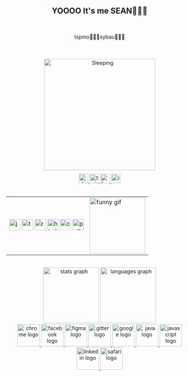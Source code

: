 <h2 align="center">YOOOO It's me SEAN🙏💔🥀</h2>
<br>
<p align="center">tspmo🙏🥀💔sybau🥀💔🙏</p>
<br>
<div align="center" style="margin-top: 20px;">
  <img src="https://media.giphy.com/media/ZRouJhQpbhPzTJ2eBU/giphy.gif" alt="Sleeping" width="300" />
</div>

<div align="center" style="margin-top: 10px;">
  <a href="https://discord.com/invite/micoke0055" target="_blank">
    <img src="https://img.shields.io/static/v1?message=Discord&logo=discord&label=&color=7289DA&logoColor=white&labelColor=&style=for-the-badge" height="25" alt="discord badge" />
  </a>
  <a href="https://twitch.tv/micoke005" target="_blank">
    <img src="https://img.shields.io/static/v1?message=Twitch&logo=twitch&label=&color=9146FF&logoColor=white&labelColor=&style=for-the-badge" height="25" alt="twitch badge" />
  </a>
  <a href="https://www.facebook.com/dave.salando.1" target="_blank">
    <img src="https://img.shields.io/static/v1?message=Facebook&logo=facebook&label=&color=1877F2&logoColor=white&labelColor=&style=for-the-badge" height="25" alt="facebook badge" />
  </a>
  <a href="https://www.instagram.com/batmyco?igsh=YXh2djFsMTlwMXNr" target="_blank">
    <img src="https://img.shields.io/static/v1?message=Instagram&logo=instagram&label=&color=E4405F&logoColor=white&labelColor=&style=for-the-badge" height="25" alt="instagram badge" />
  </a>
</div>
<br>

<div align="center">
  <table>
    <tr>
      <!-- Left: Icons -->
      <td>
        <img src="https://cdn.jsdelivr.net/gh/devicons/devicon/icons/javascript/javascript-original.svg" height="30" alt="javascript logo" />
        <img src="https://cdn.jsdelivr.net/gh/devicons/devicon/icons/typescript/typescript-original.svg" height="30" alt="typescript logo" />
        <img src="https://cdn.jsdelivr.net/gh/devicons/devicon/icons/react/react-original.svg" height="30" alt="react logo" />
        <img src="https://cdn.jsdelivr.net/gh/devicons/devicon/icons/html5/html5-original.svg" height="30" alt="html5 logo" />
        <img src="https://cdn.jsdelivr.net/gh/devicons/devicon/icons/css3/css3-original.svg" height="30" alt="css3 logo" />
        <img src="https://cdn.jsdelivr.net/gh/devicons/devicon/icons/python/python-original.svg" height="30" alt="python logo" />
      </td>

    
 <td>
        <img src="https://i.imgflip.com/65efzo.gif" height="150" alt="funny gif" />
      </td>
    </tr>
  </table>
</div>
<br>

<div align="center">
  <img src="https://github-readme-stats.vercel.app/api?username=maurodesouza&hide_title=false&hide_rank=false&show_icons=true&include_all_commits=true&count_private=true&disable_animations=false&theme=dracula&locale=en&hide_border=false" height="150" alt="stats graph" />
  <img src="https://github-readme-stats.vercel.app/api/top-langs?username=maurodesouza&locale=en&hide_title=false&layout=compact&card_width=320&langs_count=5&theme=dracula&hide_border=false" height="150" alt="languages graph" />
</div>

<div align="center">
  <a href="https://your-chrome-link" target="_blank">
    <img src="https://cdn.jsdelivr.net/gh/devicons/devicon/icons/chrome/chrome-original.svg" height="60" alt="chrome logo" />
  </a>
  <a href="https://www.facebook.com/dave.salando.1" target="_blank">
    <img src="https://cdn.jsdelivr.net/gh/devicons/devicon/icons/facebook/facebook-original.svg" height="60" alt="facebook logo" />
  </a>
  <a href="https://your-figma-link" target="_blank">
    <img src="https://cdn.jsdelivr.net/gh/devicons/devicon/icons/figma/figma-original.svg" height="60" alt="figma logo" />
  </a>
  <a href="https://your-gitter-link" target="_blank">
    <img src="https://cdn.jsdelivr.net/gh/devicons/devicon/icons/gitter/gitter-plain.svg" height="60" alt="gitter logo" />
  </a>
  <a href="https://your-google-link" target="_blank">
    <img src="https://cdn.jsdelivr.net/gh/devicons/devicon/icons/google/google-original.svg" height="60" alt="google logo" />
  </a>
  <a href="https://your-java-link" target="_blank">
    <img src="https://cdn.jsdelivr.net/gh/devicons/devicon/icons/java/java-original.svg" height="60" alt="java logo" />
  </a>
  <a href="https://your-javascript-link" target="_blank">
    <img src="https://cdn.jsdelivr.net/gh/devicons/devicon/icons/javascript/javascript-original.svg" height="60" alt="javascript logo" />
  </a>
  <a href="https://your-linkedin-link" target="_blank">
    <img src="https://cdn.jsdelivr.net/gh/devicons/devicon/icons/linkedin/linkedin-original.svg" height="60" alt="linkedin logo" />
  </a>
  <a href="https://your-safari-link" target="_blank">
    <img src="https://cdn.jsdelivr.net/gh/devicons/devicon/icons/safari/safari-original.svg" height="60" alt="safari logo" />
  </a>
</div>

